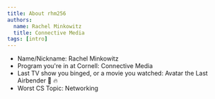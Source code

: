 ```yaml
---
title: About rhm256
authors:
  name: Rachel Minkowitz
  title: Connective Media
tags: [intro]
---
```


- Name/Nickname: Rachel Minkowitz
- Program you're in at Cornell: Connective Media
- Last TV show you binged, or a movie you watched: Avatar the Last Airbender :dash: :fire:
- Worst CS Topic: Networking
